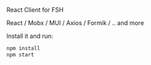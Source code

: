 
React Client for FSH

React / Mobx / MUI / Axios / Formik / .. and more


Install it and run:

```sh
npm install
npm start
```



